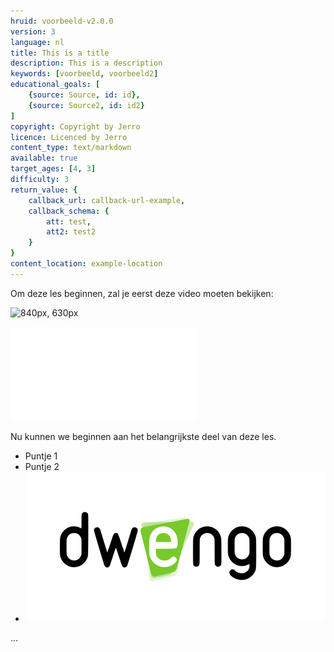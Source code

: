 ```yaml
---
hruid: voorbeeld-v2.0.0
version: 3
language: nl
title: This is a title
description: This is a description
keywords: [voorbeeld, voorbeeld2]
educational_goals: [
    {source: Source, id: id}, 
    {source: Source2, id: id2}
]
copyright: Copyright by Jerro
licence: Licenced by Jerro
content_type: text/markdown
available: true
target_ages: [4, 3]
difficulty: 3
return_value: {
    callback_url: callback-url-example,
    callback_schema: {
        att: test,
        att2: test2
    }
}
content_location: example-location
---
```


Om deze les beginnen, zal je eerst deze video moeten bekijken:

![840px, 630px](@youtube/https://nbviewer.jupyter.org/github/jupyter/notebook/blob/master/docs/source/examples/Notebook/What%20is%20the%20Jupyter%20Notebook.ipynb)

![initial, auto](@pdf/vergadering.pdf)


Nu kunnen we beginnen aan het belangrijkste deel van deze les.

- Puntje 1
- Puntje 2
- ![Logo Dwengo](dwengo_logo.png "Dit is het logo van dwengo")

...
